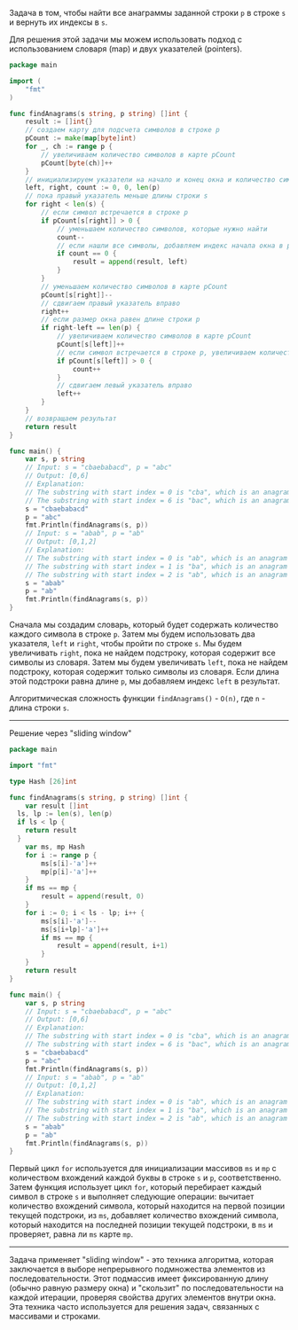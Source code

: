 Задача в том, чтобы найти все анаграммы заданной строки `p` в строке `s` и вернуть их индексы в `s`.

Для решения этой задачи мы можем использовать подход с использованием словаря (map) и двух указателей (pointers).

```go
package main

import (
	"fmt"
)

func findAnagrams(s string, p string) []int {
	result := []int{}
	// создаем карту для подсчета символов в строке p
	pCount := make(map[byte]int)
	for _, ch := range p {
		// увеличиваем количество символов в карте pCount
		pCount[byte(ch)]++
	}
	// инициализируем указатели на начало и конец окна и количество символов, которые нужно найти
	left, right, count := 0, 0, len(p)
	// пока правый указатель меньше длины строки s
	for right < len(s) {
		// если символ встречается в строке p
		if pCount[s[right]] > 0 {
			// уменьшаем количество символов, которые нужно найти
			count--
			// если нашли все символы, добавляем индекс начала окна в результат
			if count == 0 {
				result = append(result, left)
			}
		}
		// уменьшаем количество символов в карте pCount
		pCount[s[right]]--
		// сдвигаем правый указатель вправо
		right++
		// если размер окна равен длине строки p
		if right-left == len(p) {
			// увеличиваем количество символов в карте pCount
			pCount[s[left]]++
			// если символ встречается в строке p, увеличиваем количество символов, которые нужно найти
			if pCount[s[left]] > 0 {
				count++
			}
			// сдвигаем левый указатель вправо
			left++
		}
	}
	// возвращаем результат
	return result
}

func main() {
	var s, p string
	// Input: s = "cbaebabacd", p = "abc"
	// Output: [0,6]
	// Explanation:
	// The substring with start index = 0 is "cba", which is an anagram of "abc".
	// The substring with start index = 6 is "bac", which is an anagram of "abc".
	s = "cbaebabacd"
	p = "abc"
	fmt.Println(findAnagrams(s, p))
	// Input: s = "abab", p = "ab"
	// Output: [0,1,2]
	// Explanation:
	// The substring with start index = 0 is "ab", which is an anagram of "ab".
	// The substring with start index = 1 is "ba", which is an anagram of "ab".
	// The substring with start index = 2 is "ab", which is an anagram of "ab".
	s = "abab"
	p = "ab"
	fmt.Println(findAnagrams(s, p))
}
```

Сначала мы создадим словарь, который будет содержать количество каждого символа в строке `p`. Затем мы будем использовать два указателя, `left` и `right`, чтобы пройти по строке `s`. Мы будем увеличивать `right`, пока не найдем подстроку, которая содержит все символы из словаря. Затем мы будем увеличивать `left`, пока не найдем подстроку, которая содержит только символы из словаря. Если длина этой подстроки равна длине `p`, мы добавляем индекс `left` в результат.

Алгоритмическая сложность функции `findAnagrams()` - `O(n)`, где `n` - длина строки `s`.

---

Решение через "sliding window"

```go
package main

import "fmt"

type Hash [26]int

func findAnagrams(s string, p string) []int {
	var result []int
  ls, lp := len(s), len(p)
  if ls < lp {
    return result
  }
	var ms, mp Hash
	for i := range p {
		ms[s[i]-'a']++
		mp[p[i]-'a']++
	}
	if ms == mp {
		result = append(result, 0)
	}
	for i := 0; i < ls - lp; i++ {
		ms[s[i]-'a']--
		ms[s[i+lp]-'a']++
		if ms == mp {
			result = append(result, i+1)
		}
	}
	return result
}

func main() {
	var s, p string
	// Input: s = "cbaebabacd", p = "abc"
	// Output: [0,6]
	// Explanation:
	// The substring with start index = 0 is "cba", which is an anagram of "abc".
	// The substring with start index = 6 is "bac", which is an anagram of "abc".
	s = "cbaebabacd"
	p = "abc"
	fmt.Println(findAnagrams(s, p))
	// Input: s = "abab", p = "ab"
	// Output: [0,1,2]
	// Explanation:
	// The substring with start index = 0 is "ab", which is an anagram of "ab".
	// The substring with start index = 1 is "ba", which is an anagram of "ab".
	// The substring with start index = 2 is "ab", which is an anagram of "ab".
	s = "abab"
	p = "ab"
	fmt.Println(findAnagrams(s, p))
}
```

Первый цикл `for` используется для инициализации массивов `ms` и `mp` с количеством вхождений каждой буквы в строке `s` и `p`, соответственно. Затем функция использует цикл `for`, который перебирает каждый символ в строке `s` и выполняет следующие операции: вычитает количество вхождений символа, который находится на первой позиции текущей подстроки, из `ms`, добавляет количество вхождений символа, который находится на последней позиции текущей подстроки, в `ms` и проверяет, равна ли `ms` карте `mp`.

---

Задача применяет "sliding window" - это техника алгоритма, которая заключается в выборе непрерывного подмножества элементов из последовательности. Этот подмассив имеет фиксированную длину (обычно равную размеру окна) и "скользит" по последовательности на каждой итерации, проверяя свойства других элементов внутри окна. Эта техника часто используется для решения задач, связанных с массивами и строками.
